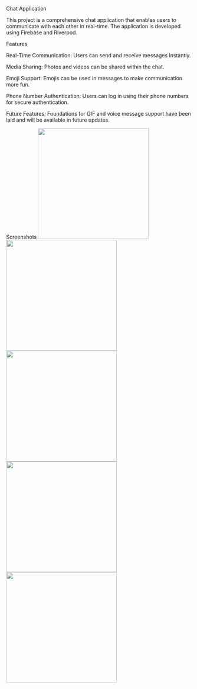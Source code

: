 Chat Application

This project is a comprehensive chat application that enables users to communicate with each other in real-time. The application is developed using Firebase and Riverpod.

Features

Real-Time Communication: Users can send and receive messages instantly.

Media Sharing: Photos and videos can be shared within the chat.

Emoji Support: Emojis can be used in messages to make communication more fun.

Phone Number Authentication: Users can log in using their phone numbers for secure authentication.

Future Features: Foundations for GIF and voice message support have been laid and will be available in future updates.



Screenshots
<img src = "https://github.com/user-attachments/assets/b78cbe74-3949-4319-969f-ccc830bf5f60" width = "300">
<img src = "https://github.com/user-attachments/assets/4633817f-7784-4ddc-ba9d-d6f52bcac7ec" width = "300">
<img src = "https://github.com/user-attachments/assets/c93ef17f-0554-49d5-a2c7-783921c50c64" width = "300">
<img src = "https://github.com/user-attachments/assets/b0fcdb41-5cd6-41b9-a70b-ee370c58cc8c" width = "300">
<img src = "https://github.com/user-attachments/assets/9fcc3e64-ba9c-4d7e-950e-242ca76e7150" width = "300">

